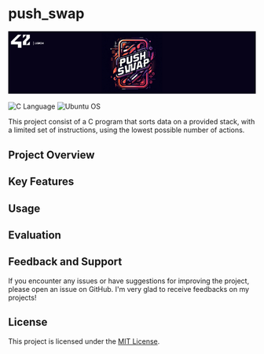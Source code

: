 # push_swap

![push_swap banner](README/banner.png?)

![C Language](https://img.shields.io/badge/C-00599C?style=for-the-badge&logo=c&logoColor=white)
![Ubuntu OS](https://img.shields.io/badge/Ubuntu-E95420?style=for-the-badge&logo=ubuntu&logoColor=white)

This project consist of a C program that sorts data on a provided stack, with a limited set of instructions, using the lowest possible number of actions.

## Project Overview

## Key Features

## Usage

## Evaluation

## Feedback and Support

If you encounter any issues or have suggestions for improving the project, please open an issue on GitHub. I'm very glad to receive feedbacks on my projects!

## License

This project is licensed under the [MIT License](LICENSE).
